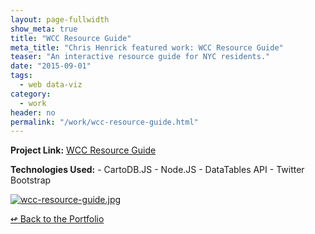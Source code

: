 ```yaml
---
layout: page-fullwidth
show_meta: true
title: "WCC Resource Guide"
meta_title: "Chris Henrick featured work: WCC Resource Guide"
teaser: "An interactive resource guide for NYC residents."
date: "2015-09-01"
tags:
  - web data-viz 
category:
  - work
header: no
permalink: "/work/wcc-resource-guide.html"
---
```


<strong>Project Link:</strong> <a href="http://resourceguide.wccny.org/" target="_blank">WCC Resource Guide</a>


<strong>Technologies Used:</strong>  - CartoDB.JS  - Node.JS  - DataTables API  - Twitter Bootstrap 


  <a href="{{site.url}}{{site.baseurl}}/images/wcc-resource-guide.jpg" target="_blank">
    <img class="portfolio" src="{{site.url}}{{site.baseurl}}/images/wcc-resource-guide.jpg" alt="wcc-resource-guide.jpg">
  </a>



[<span class="back-arrow">&#8619;</span> Back to the Portfolio](/work/)
